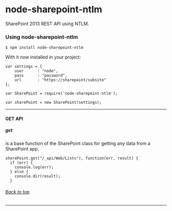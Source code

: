 node-sharepoint-ntlm
=============

SharePoint 2013 REST API using NTLM.


### Using node-sharepoint-ntlm

    $ npm install node-sharepoint-ntlm

With it now installed in your project:

    var settings = {
        user      : "node",
        pass      : "password",
        url       : "https://sharepoint/subsite"
    };

    var SharePoint = require('node-sharepoint-ntlm');
    
    var sharePoint = new SharePoint(settings);

----

#### GET API

##### <a id="get">get</a>
is a base function of the SharePoint class for getting any data from a SharePoint app.  

    sharePoint.get("/_api/Web/Lists"), function(err, result) {
      if (err) {
        console.log(err);
      } else {
        console.dir(result);
      }
    
###### [Back to top](#node-sharepoint-ntlm)
----

